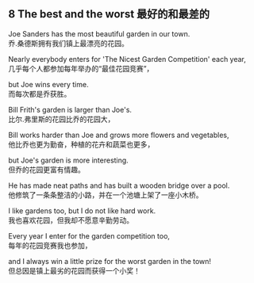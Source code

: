 ## 8  The best and the worst  最好的和最差的

Joe Sanders has the most beautiful garden in our town.  
乔.桑德斯拥有我们镇上最漂亮的花园。

Nearly everybody enters for 'The Nicest Garden Competition' each year,  
几乎每个人都参加每年举办的“最佳花园竞赛”，

but Joe wins every time.  
而每次都是乔获胜。

Bill Frith's garden is larger than Joe's.  
比尔.弗里斯的花园比乔的花园大，

Bill works harder than Joe and grows more flowers and vegetables,  
他比乔也更为勤奋，种植的花卉和蔬菜也更多，

but Joe's garden is more interesting.  
但乔的花园更富有情趣。

He has made neat paths and has built a wooden bridge over a pool.  
他修筑了一条条整洁的小路，并在一个池塘上架了一座小木桥。

I like gardens too, but I do not like hard work.  
我也喜欢花园，但我却不愿意辛勤劳动。

Every year I enter for the garden competition too,  
每年的花园竞赛我也参加，

and I always win a little prize for the worst garden in the town!  
但总因是镇上最劣的花园而获得一个小奖！